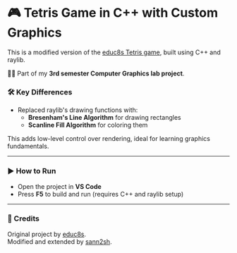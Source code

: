 # 🎮 Tetris Game in C++ with Custom Graphics

This is a modified version of the [educ8s Tetris game](https://github.com/educ8s/Cpp-Tetris-Game-with-raylib), built using C++ and raylib.

🧑‍💻 Part of my **3rd semester Computer Graphics lab project**.
### 🛠️ Key Differences
- Replaced raylib's drawing functions with:
  - **Bresenham's Line Algorithm** for drawing rectangles
  - **Scanline Fill Algorithm** for coloring them

This adds low-level control over rendering, ideal for learning graphics fundamentals.

---

### ▶️ How to Run
- Open the project in **VS Code**
- Press **F5** to build and run (requires C++ and raylib setup)

---

### 🙏 Credits
Original project by [educ8s](https://github.com/educ8s).  
Modified and extended by [sann2sh](https://github.com/sann2sh).